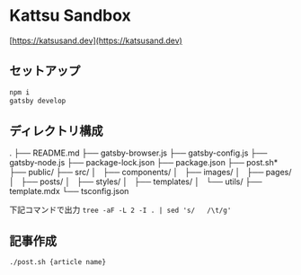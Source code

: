 # Kattsu Sandbox

[https://katsusand.dev](https://katsusand.dev)

## セットアップ

```sh
npm i
gatsby develop
```

## ディレクトリ構成

.
├── README.md
├── gatsby-browser.js
├── gatsby-config.js
├── gatsby-node.js
├── package-lock.json
├── package.json
├── post.sh*
├── public/
├── src/
│   ├── components/
│   ├── images/
│   ├── pages/
│   ├── posts/
│   ├── styles/
│   ├── templates/
│   └── utils/
├── template.mdx
└── tsconfig.json

下記コマンドで出力
`tree -aF -L 2 -I . | sed 's/   /\t/g'`

## 記事作成

```sh
./post.sh {article name}
```
